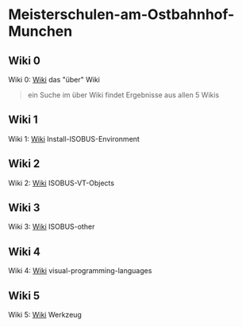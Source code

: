 # Meisterschulen-am-Ostbahnhof-Munchen

## Wiki 0

Wiki 0: [Wiki](https://meisterschulen-am-ostbahnhof-munchen-docs.readthedocs.io) das "über" Wiki

> ein Suche im über Wiki findet Ergebnisse aus allen 5 Wikis

## Wiki 1

Wiki 1: [Wiki](https://meisterschulen-am-ostbahnhof-munchen-docs.readthedocs.io/projects/install-isobus-environment-docs/) Install-ISOBUS-Environment

## Wiki 2

Wiki 2: [Wiki](https://meisterschulen-am-ostbahnhof-munchen-docs.readthedocs.io/projects/isobus-vt-objects-docs/) ISOBUS-VT-Objects

## Wiki 3

Wiki 3: [Wiki](https://meisterschulen-am-ostbahnhof-munchen-docs.readthedocs.io/projects/isobus-other-docs/) ISOBUS-other

## Wiki 4

Wiki 4: [Wiki](https://meisterschulen-am-ostbahnhof-munchen-docs.readthedocs.io/projects/visual-programming-languages-docs/) visual-programming-languages

## Wiki 5

Wiki 5: [Wiki](https://meisterschulen-am-ostbahnhof-munchen-docs.readthedocs.io/projects/werkzeug-docs/) Werkzeug



